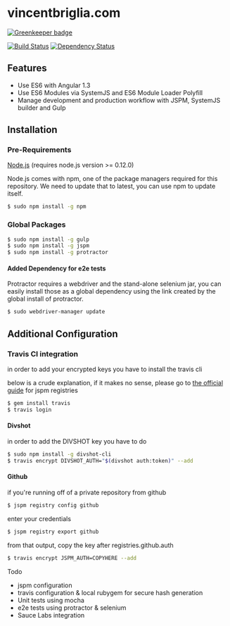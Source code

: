 vincentbriglia.com
======================

[![Greenkeeper badge](https://badges.greenkeeper.io/vincentbriglia/www.vincentbriglia.com.svg)](https://greenkeeper.io/)

[![Build Status](https://travis-ci.org/vincentbriglia/www.vincentbriglia.com.svg?branch=master)](https://travis-ci.org/vincentbriglia/www.vincentbriglia.com)
[![Dependency Status](https://gemnasium.com/vincentbriglia/www.vincentbriglia.com.svg)](https://gemnasium.com/vincentbriglia/www.vincentbriglia.com)

## Features

  * Use ES6 with Angular 1.3
  * Use ES6 Modules via SystemJS and ES6 Module Loader Polyfill
  * Manage development and production workflow with JSPM, SystemJS builder and Gulp

## Installation

### Pre-Requirements

[Node.js](http://nodejs.org/download/) (requires node.js version >= 0.12.0)

Node.js comes with npm, one of the package managers required for this repository. We need to update that to latest, you can use npm to update itself.

```bash
$ sudo npm install -g npm
```

### Global Packages

```bash
$ sudo npm install -g gulp
$ sudo npm install -g jspm
$ sudo npm install -g protractor

```

#### Added Dependency for e2e tests

Protractor requires a webdriver and the stand-alone selenium jar, you can easily  install those as a global dependency using the link created by the global install of protractor.

```bash
$ sudo webdriver-manager update

```

## Additional Configuration

### Travis CI integration

in order to add your encrypted keys you have to install the travis cli

below is a crude explanation, if it makes no sense, please go to [the official guide](https://github.com/jspm/jspm-cli/wiki/Registries) for jspm registries

```bash
$ gem install travis
$ travis login
```

#### Divshot

in order to add the DIVSHOT key you have to do

```bash
$ sudo npm install -g divshot-cli
$ travis encrypt DIVSHOT_AUTH="$(divshot auth:token)" --add
```

#### Github

if you're running off of a private repository from github

```bash
$ jspm registry config github
```
enter your credentials

```bash
$ jspm registry export github
```
from that output, copy the key after registries.github.auth
```bash
$ travis encrypt JSPM_AUTH=COPYHERE --add
```




Todo

  * jspm configuration
  * travis configuration & local rubygem for secure hash generation
  * Unit tests using mocha
  * e2e tests using protractor & selenium
  * Sauce Labs integration
